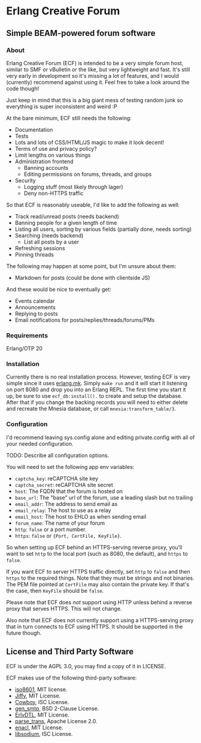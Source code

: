 # Erlang Creative Forum
## Simple BEAM-powered forum software

### About

Erlang Creative Forum (ECF) is intended to be a very simple forum host, similar
to SMF or vBulletin or the like, but very lightweight and fast. It's still very
early in development so it's missing a lot of features, and I would (currently)
recommend against using it. Feel free to take a look around the code though!

Just keep in mind that this is a big giant mess of testing random junk so
everything is super inconsistent and weird :P

At the bare minimum, ECF still needs the following:
* Documentation
* Tests
* Lots and lots of CSS/HTML/JS magic to make it look decent!
* Terms of use and privacy policy?
* Limit lengths on various things
* Administration frontend
    * Banning accounts
    * Editing permissions on forums, threads, and groups
* Security
    * Logging stuff (most likely through lager)
    * Deny non-HTTPS traffic

So that ECF is reasonably useable, I'd like to add the following as well:
* Track read/unread posts (needs backend)
* Banning people for a given length of time
* Listing all users, sorting by various fields (partially done, needs sorting)
* Searching (needs backend)
    * List all posts by a user
* Refreshing sessions
* Pinning threads

The following may happen at some point, but I'm unsure about them:
* Markdown for posts (could be done with clientside JS)

And these would be nice to eventually get:
* Events calendar
* Announcements
* Replying to posts
* Email notifications for posts/replies/threads/forums/PMs

### Requirements
Erlang/OTP 20


### Installation
Currently there is no real installation process. However, testing ECF is very
simple since it uses [erlang.mk](https://erlang.mk). Simply `make run` and it
will start it listening on port 8080 and drop you into an Erlang REPL. The first
time you start it up, be sure to use `ecf_db:install().` to create and setup the
database. After that if you change the backing records you will need to either
delete and recreate the Mnesia database, or call `mnesia:transform_table/3`.

### Configuration
I'd recommend leaving sys.config alone and editing private.config with all of
your needed configuration.

TODO: Describe all configuration options.

You will need to set the following app env variables:
* `captcha_key`: reCAPTCHA site key
* `captcha_secret`: reCAPTCHA site secret
* `host`: The FQDN that the forum is hosted on
* `base_url`: The "base" url of the forum, use a leading slash but no trailing
* `email_addr`: The address to send email as
* `email_relay`: The host to use as a relay
* `email_host`: The host to EHLO as when sending email
* `forum_name`: The name of your forum
* `http`: `false` or a port number.
* `https`: `false` or `{Port, CertFile, KeyFile}`.

So when setting up ECF behind an HTTPS-serving reverse proxy, you'll want to set
`http` to the local port (such as 8080, the default), and `https` to `false`.

If you want ECF to server HTTPS traffic directly, set `http` to `false` and then
`https` to the required things. Note that they must be strings and not binaries.
The PEM file pointed at `CertFile` may also contain the private key. If that's
the case, then `KeyFile` should be `false`.

Please note that ECF does *not* support using HTTP unless behind a reverse proxy
that serves HTTPS. This will not change.

Also note that ECF does not currently support using a HTTPS-serving proxy that
in turn connects to ECF using HTTPS. It should be supported in the future
though.

## License and Third Party Software
ECF is under the AGPL 3.0, you may find a copy of it in LICENSE.

ECF makes use of the following third-party software:

* [iso8601](https://github.com/erlsci/iso8601), MIT license.
* [Jiffy](https://github.com/davisp/jiffy), MIT License.
* [Cowboy](https://github.com/ninenines/cowboy), ISC License.
* [gen_smtp](https://github.com/Vagabond/gen_smtp), BSD 2-Clause License.
* [ErlyDTL](https://github.com/erlydtl/erlydtl), MIT License.
* [parse_trans](https://github.com/uwiger/parse_trans), Apache License 2.0.
* [enacl](https://github.com/jlouis/enacl), MIT License.
* [libsodium](https://github.com/jedisct1/libsodium), ISC License.


